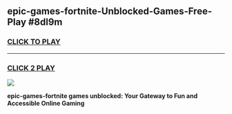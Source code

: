 
## epic-games-fortnite-Unblocked-Games-Free-Play #8dl9m
<h3>
<a href="https://us.freeplayer.one?title=epic-games-fortnite&ref=9M">CLICK TO PLAY</a></h3>
<hr>

<h3>
<a href="https://us.freeplayer.one?title=epic-games-fortnite&ref=9M">CLICK 2 PLAY</a>
  
</h3>

<a href="https://us.freeplayer.one?title=epic-games-fortnite&ref=9M"><img src="https://clearcache.store/games.png"></a>


**epic-games-fortnite games unblocked: Your Gateway to Fun and Accessible Online Gaming**
